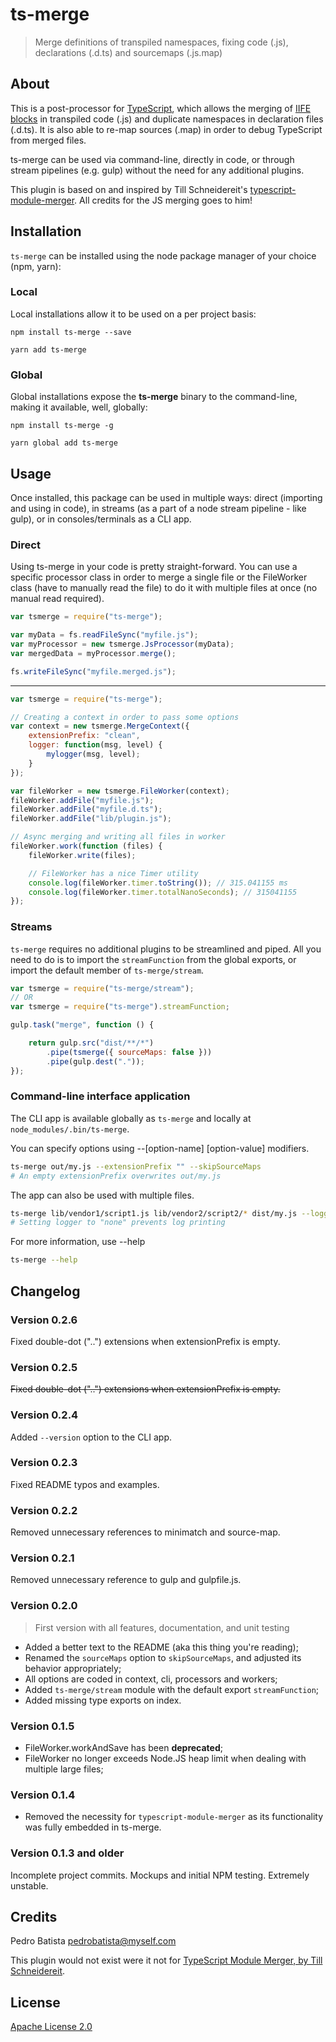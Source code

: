 # ts-merge

> Merge definitions of transpiled namespaces, fixing code (.js), declarations (.d.ts) and sourcemaps (.js.map)

## About

This is a post-processor for [TypeScript](https://www.typescriptlang.org/), which allows the merging of [IIFE blocks](https://developer.mozilla.org/en-US/docs/Glossary/IIFE) in transpiled code (.js) and duplicate namespaces in declaration files (.d.ts). It is also able to re-map sources (.map) in order to debug TypeScript from merged files.

ts-merge can be used via command-line, directly in code, or through stream pipelines (e.g. gulp) without the need for any additional plugins.

This plugin is based on and inspired by Till Schneidereit's [typescript-module-merger](https://github.com/tschneidereit/typescript-module-merger). All credits for the JS merging goes to him!

## Installation

`ts-merge` can be installed using the node package manager of your choice (npm, yarn):

### Local

Local installations allow it to be used on a per project basis:

`npm install ts-merge --save`

`yarn add ts-merge`

### Global

Global installations expose the **ts-merge** binary to the command-line, making it available, well, globally:

`npm install ts-merge -g`

`yarn global add ts-merge`

## Usage

Once installed, this package can be used in multiple ways: direct (importing and using in code), in streams (as a part of a node stream pipeline - like gulp), or in consoles/terminals as a CLI app.

### Direct

Using ts-merge in your code is pretty straight-forward. You can use a specific processor class in order to merge a single file or the FileWorker class (have to manually read the file) to do it with multiple files at once (no manual read required).

```javascript
var tsmerge = require("ts-merge");

var myData = fs.readFileSync("myfile.js");
var myProcessor = new tsmerge.JsProcessor(myData);
var mergedData = myProcessor.merge();

fs.writeFileSync("myfile.merged.js");
```

---

```javascript
var tsmerge = require("ts-merge");

// Creating a context in order to pass some options
var context = new tsmerge.MergeContext({
    extensionPrefix: "clean",
    logger: function(msg, level) {
        mylogger(msg, level);
    }
});

var fileWorker = new tsmerge.FileWorker(context);
fileWorker.addFile("myfile.js");
fileWorker.addFile("myfile.d.ts");
fileWorker.addFile("lib/plugin.js");

// Async merging and writing all files in worker
fileWorker.work(function (files) {
    fileWorker.write(files);

    // FileWorker has a nice Timer utility
    console.log(fileWorker.timer.toString()); // 315.041155 ms
    console.log(fileWorker.timer.totalNanoSeconds); // 315041155
});
```

### Streams

`ts-merge` requires no additional plugins to be streamlined and piped. All you need to do is to import the `streamFunction` from the global exports, or import the default member of `ts-merge/stream`.

```javascript
var tsmerge = require("ts-merge/stream");
// OR
var tsmerge = require("ts-merge").streamFunction;

gulp.task("merge", function () {

    return gulp.src("dist/**/*")
        .pipe(tsmerge({ sourceMaps: false }))
        .pipe(gulp.dest("."));
});
```

### Command-line interface application

The CLI app is available globally as `ts-merge` and locally at `node_modules/.bin/ts-merge`.

You can specify options using --[option-name] [option-value] modifiers.

```sh
ts-merge out/my.js --extensionPrefix "" --skipSourceMaps
# An empty extensionPrefix overwrites out/my.js
```

The app can also be used with multiple files.

```sh
ts-merge lib/vendor1/script1.js lib/vendor2/script2/* dist/my.js --logger none
# Setting logger to "none" prevents log printing
```

For more information, use --help

```sh
ts-merge --help
```

## Changelog

### Version 0.2.6

Fixed double-dot ("..") extensions when extensionPrefix is empty.

### Version 0.2.5

<strike>Fixed double-dot ("..") extensions when extensionPrefix is empty.</strike>

### Version 0.2.4

Added `--version` option to the CLI app.

### Version 0.2.3

Fixed README typos and examples.

### Version 0.2.2

Removed unnecessary references to minimatch and source-map.

### Version 0.2.1

Removed unnecessary reference to gulp and gulpfile.js.

### Version 0.2.0

> First version with all features, documentation, and unit testing

- Added a better text to the README (aka this thing you're reading);
- Renamed the `sourceMaps` option to `skipSourceMaps`, and adjusted its behavior appropriately;
- All options are coded in context, cli, processors and workers;
- Added `ts-merge/stream` module with the default export `streamFunction`;
- Added missing type exports on index.

### Version 0.1.5

- FileWorker.workAndSave has been **deprecated**;
- FileWorker no longer exceeds Node.JS heap limit when dealing with multiple large files;

### Version 0.1.4

- Removed the necessity for `typescript-module-merger` as its functionality was fully embedded in ts-merge.

### Version 0.1.3 and older

Incomplete project commits. Mockups and initial NPM testing. Extremely unstable.

## Credits

Pedro Batista <pedrobatista@myself.com>

This plugin would not exist were it not for [TypeScript Module Merger, by Till Schneidereit](https://github.com/tschneidereit/typescript-module-merger).

## License

[Apache License 2.0](https://github.com/pjbatista/ts-merge/blob/master/LICENSE)
